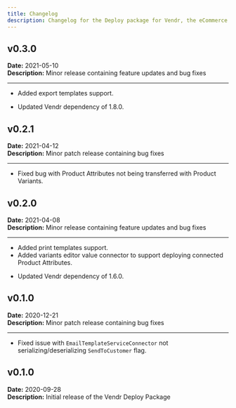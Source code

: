 ```yaml
---
title: Changelog
description: Changelog for the Deploy package for Vendr, the eCommerce solution for Umbraco v8+
---
```


## v0.3.0   
**Date:** 2021-05-10   
**Description:** Minor release containing feature updates and bug fixes 

---  

<changelog>
<changelog-group category="Added">  

* Added export templates support.

</changelog-group>
<changelog-group category="Breaking">  

* Updated Vendr dependency of 1.8.0.

</changelog-group>
</changelog>

## v0.2.1   
**Date:** 2021-04-12   
**Description:** Minor patch release containing bug fixes 

---  

<changelog>
<changelog-group category="Fixed">  

* Fixed bug with Product Attributes not being transferred with Product Variants.

</changelog-group>
</changelog>

## v0.2.0   
**Date:** 2021-04-08   
**Description:** Minor release containing feature updates and bug fixes 

---  

<changelog>
<changelog-group category="Added">  

* Added print templates support.
* Added variants editor value connector to support deploying connected Product Attributes.

</changelog-group>
<changelog-group category="Breaking">  

* Updated Vendr dependency of 1.6.0.

</changelog-group>
</changelog>

## v0.1.0   
**Date:** 2020-12-21    
**Description:** Minor patch release containing bug fixes 

---  

<changelog>
<changelog-group category="Fixed">  

    
* Fixed issue with `EmailTemplateServiceConnector` not serializing/deserializing `SendToCustomer` flag.


</changelog-group>
</changelog>

## v0.1.0 
**Date:** 2020-09-28  
**Description:** Initial release of the Vendr Deploy Package  